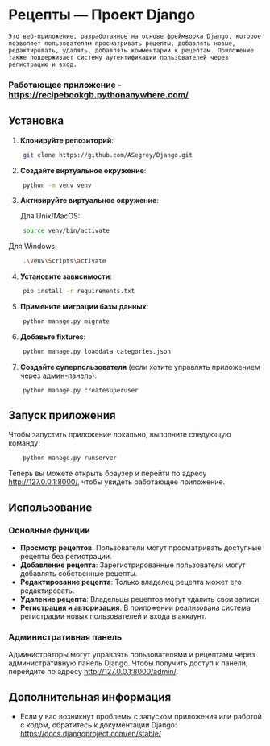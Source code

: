 # Рецепты — Проект Django

    Это веб-приложение, разработанное на основе фреймворка Django, которое позволяет пользователям просматривать рецепты, добавлять новые, редактировать, удалять, добавлять комментарии к рецептам. Приложение также поддерживает систему аутентификации пользователей через регистрацию и вход.
### Работающее приложение - https://recipebookgb.pythonanywhere.com/

## Установка

1. **Клонируйте репозиторий**:
```bash
    git clone https://github.com/ASegrey/Django.git
```
2. **Создайте виртуальное окружение**:

```bash
    python -m venv venv
```
3. **Активируйте виртуальное окружение**:
   
    Для Unix/MacOS:

```bash
    source venv/bin/activate
```

   Для Windows:

```bash
    .\venv\Scripts\activate
```
4. **Установите зависимости**:

```bash
    pip install -r requirements.txt
```

5. **Примените миграции базы данных**:

```bash
    python manage.py migrate
```
6. **Добавьте fixtures**:

```bash
    python manage.py loaddata categories.json
```
7. **Создайте суперпользователя** (если хотите управлять приложением через админ-панель):

```bash
    python manage.py createsuperuser
```
## Запуск приложения

Чтобы запустить приложение локально, выполните следующую команду:

```bash
    python manage.py runserver
```

Теперь вы можете открыть браузер и перейти по адресу http://127.0.0.1:8000/, чтобы увидеть работающее приложение.

## Использование

### Основные функции

- **Просмотр рецептов**: Пользователи могут просматривать доступные рецепты без регистрации.
- **Добавление рецепта**: Зарегистрированные пользователи могут добавлять собственные рецепты.
- **Редактирование рецепта**: Только владелец рецепта может его редактировать.
- **Удаление рецепта**: Владельцы рецептов могут удалить свои записи.
- **Регистрация и авторизация**: В приложении реализована система регистрации новых пользователей и входа в аккаунт.

### Административная панель

Администраторы могут управлять пользователями и рецептами через административную панель Django. Чтобы получить доступ к панели, перейдите по адресу http://127.0.0.1:8000/admin/.

## Дополнительная информация

- Если у вас возникнут проблемы с запуском приложения или работой с кодом, обратитесь к документации Django: https://docs.djangoproject.com/en/stable/
